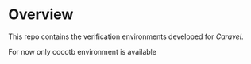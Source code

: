 Overview
========
This repo contains the verification environments developed for *Caravel*.

For now only cocotb environment is available  
